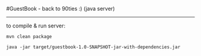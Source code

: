 
#GuestBook - back to 90ties :) (java server)

-----

to compile & run server:

    mvn clean package

    java -jar target/guestbook-1.0-SNAPSHOT-jar-with-dependencies.jar

